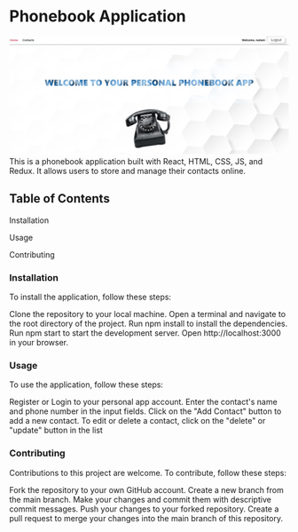 # Phonebook Application

![alt text](src/images/Phonebook.jpg "description")
This is a phonebook application built with React, HTML, CSS, JS, and Redux. It allows users to store and manage their contacts online.

## Table of Contents

Installation

Usage

Contributing

### Installation

To install the application, follow these steps:

Clone the repository to your local machine.
Open a terminal and navigate to the root directory of the project.
Run npm install to install the dependencies.
Run npm start to start the development server.
Open http://localhost:3000 in your browser.

### Usage

To use the application, follow these steps:

Register or Login to your personal app account.
Enter the contact's name and phone number in the input fields.
Click on the "Add Contact" button to add a new contact.
To edit or delete a contact, click on the "delete" or "update" button in the list

### Contributing

Contributions to this project are welcome. To contribute, follow these steps:

Fork the repository to your own GitHub account.
Create a new branch from the main branch.
Make your changes and commit them with descriptive commit messages.
Push your changes to your forked repository.
Create a pull request to merge your changes into the main branch of this repository.
